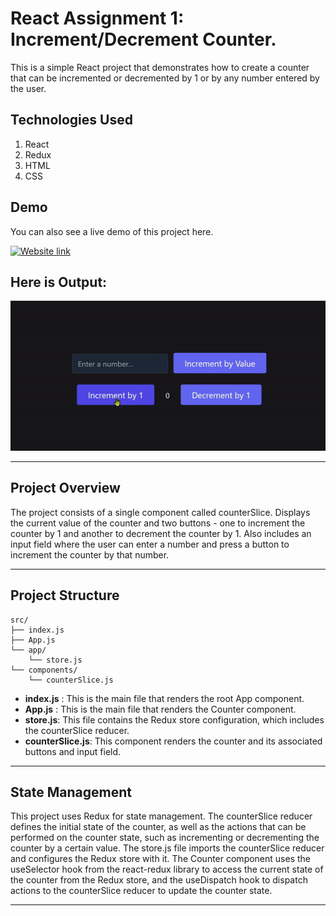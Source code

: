 # React Assignment 1: Increment/Decrement Counter.

This is a simple React project that demonstrates how to create a counter that can be incremented or decremented by 1 or by any number entered by the user.

## Technologies Used

1. React
2. Redux
3. HTML
4. CSS

## Demo

You can also see a live demo of this project here.

[![Website link](https://img.shields.io/badge/Website-Link-green)](https://react-assignment-1-increment-decrement-number.vercel.app/)

## Here is Output:

![output](./output.gif)

---

## Project Overview

The project consists of a single component called counterSlice. Displays the current value of the counter and two buttons - one to increment the counter by 1 and another to decrement the counter by 1. Also includes an input field where the user can enter a number and press a button to increment the counter by that number.

---

## Project Structure

    src/
    ├── index.js
    ├── App.js
    └── app/
        └── store.js
    └── components/
        └── counterSlice.js

- **index.js** : This is the main file that renders the root App component.
- **App.js** : This is the main file that renders the Counter component.
- **store.js**: This file contains the Redux store configuration, which includes the counterSlice reducer.
- **counterSlice.js**: This component renders the counter and its associated buttons and input field.

---

## State Management

This project uses Redux for state management. The counterSlice reducer defines the initial state of the counter, as well as the actions that can be performed on the counter state, such as incrementing or decrementing the counter by a certain value. The store.js file imports the counterSlice reducer and configures the Redux store with it. The Counter component uses the useSelector hook from the react-redux library to access the current state of the counter from the Redux store, and the useDispatch hook to dispatch actions to the counterSlice reducer to update the counter state.

---

